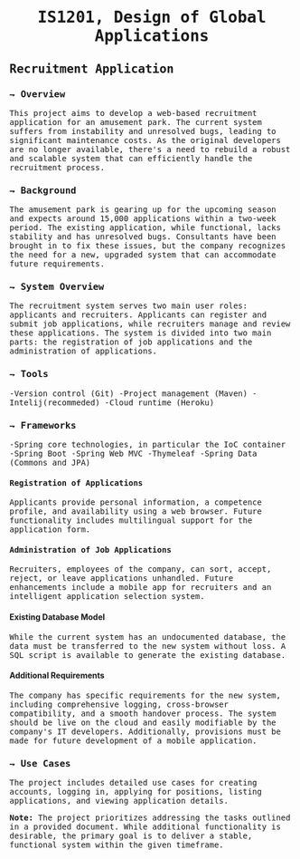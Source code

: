 <h1 style ="text-align:center"><samp> IS1201, Design of Global Applications </samp></h1>
<h2><samp>Recruitment Application</samp></h2>
<h3><samp>⇁ Overview</samp></h3>

<p><samp>This project aims to develop a web-based recruitment application for an amusement park. The current system suffers from instability and unresolved bugs, leading to significant maintenance costs. As the original developers are no longer available, there's a need to rebuild a robust and scalable system that can efficiently handle the recruitment process.</samp></p>


<h3><samp>⇁ Background</samp></h3>

<p><samp>The amusement park is gearing up for the upcoming season and expects around 15,000 applications within a two-week period. The existing application, while functional, lacks stability and has unresolved bugs. Consultants have been brought in to fix these issues, but the company recognizes the need for a new, upgraded system that can accommodate future requirements.</samp></p>


<h3><samp>⇁ System Overview</samp></h3>

<p><samp>The recruitment system serves two main user roles: applicants and recruiters. Applicants can register and submit job applications, while recruiters manage and review these applications. The system is divided into two main parts: the registration of job applications and the administration of applications.</samp></p>
<h3><samp>⇁ Tools</samp></h3>

<p><samp>-Version control (Git)
-Project management (Maven)
-Intelij(recommeded)
-Cloud runtime (Heroku)</samp></p>

<h3><samp>⇁ Frameworks</samp></h3>

<p><samp>-Spring core technologies, in particular the IoC container
-Spring Boot
-Spring Web MVC
-Thymeleaf
-Spring Data (Commons and JPA)</samp></p>
<h4><samp>Registration of Applications</samp></h4>

<p><samp>Applicants provide personal information, a competence profile, and availability using a web browser. Future functionality includes multilingual support for the application form.</samp></p>

<h4><samp>Administration of Job Applications</samp></h4>

<p><samp>Recruiters, employees of the company, can sort, accept, reject, or leave applications unhandled. Future enhancements include a mobile app for recruiters and an intelligent application selection system.</samp></p>

<h4>Existing Database Model</h4>

<p><samp>While the current system has an undocumented database, the data must be transferred to the new system without loss. A SQL script is available to generate the existing database.</samp></p>

<h4>Additional Requirements</h4>

<p><samp>The company has specific requirements for the new system, including comprehensive logging, cross-browser compatibility, and a smooth handover process. The system should be live on the cloud and easily modifiable by the company's IT developers. Additionally, provisions must be made for future development of a mobile application.</samp></p>

<h3><samp>⇁ Use Cases</samp></h3>

<p><samp>The project includes detailed use cases for creating accounts, logging in, applying for positions, listing applications, and viewing application details.</samp></p>

<p><samp><b>Note:</b> The project prioritizes addressing the tasks outlined in a provided document. While additional functionality is desirable, the primary goal is to deliver a stable, functional system within the given timeframe.</samp></p>
